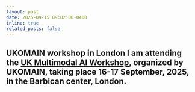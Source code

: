 ```yaml
---
layout: post
date: 2025-09-15 09:02:00-0400
inline: true
related_posts: false
---
```


**UKOMAIN workshop in London** I am attending the [UK Multimodal AI Workshop](https://multimodalai.github.io/multimodalai25/), organized by UKOMAIN, taking place 16-17 September, 2025, in the Barbican center, London. 
---

